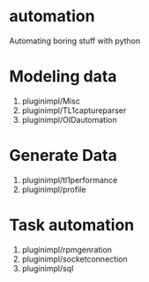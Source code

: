 # automation
Automating boring stuff with python

# Modeling data
1. pluginimpl/Misc 
2. pluginimpl/TL1captureparser
3. pluginimpl/OIDautomation

# Generate Data
1. pluginimpl/tl1performance
2. pluginimpl/profile

# Task automation
1. pluginimpl/rpmgenration
2. pluginimpl/socketconnection
3. pluginimpl/sql
